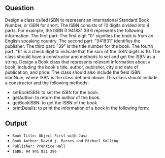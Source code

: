 ## Question
Design a class called ISBN to represent an International Standard Book Number, or ISBN for short. 
The ISBN consists of 10 digits divided into 4 parts. For example, the ISBN 0 941831 39 6 represents the 
following information: 
The first part: The first digit "0" signifies the book is from an English speaking country. 
The second part: "941831" identifies the publisher. 
The third part: "39" is the title number for the book. 
The fourth part: "6" is a check digit to indicate that the sum of the ISBN digits is 10. 
The class should have a constructor and methods to set and get the ISBN as a string. 
Design a Book class that represents relevant information about a book, including the book's title, author, 
publisher, city and date of publication, and price. The class should also include the field ISBN isbnNum; 
where ISBN is the class defined above. 
This class should include a constructor and the following methods: 
- setBookISBN: to set the ISBN for the book. 
- getAuthor: to return the author of the book. 
- getBookISBN: to get the ISBN of the book. 
- printDetails: to print the information of a book in the following form: 
 
## Output
- `Book Title: Object First with Java` 
- `Book Author: David j. Barnes and Michael Kolling` 
- `Publisher: Prentice Hall`
- `ISBN: 94 941 831 396` 

